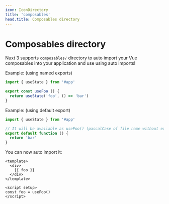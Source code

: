 ```yaml
---
icon: IconDirectory
title: 'composables'
head.title: Composables directory
---
```


# Composables directory

Nuxt 3 supports `composables/` directory to auto import your Vue composables into your application and use using auto imports!


Example: (using named exports)

```js [composables/useFoo.ts]
import { useState } from '#app'

export const useFoo () {
  return useState('foo', () => 'bar')
}
```

Example: (using default export)

```js [composables/use-foo.ts or composables/useFoo.ts]
import { useState } from '#app'

// It will be available as useFoo() (pascalCase of file name without extension)
export default function () {
  return 'bar'
}
```

You can now auto import it:

```vue [app.vue]
<template>
  <div>
    {{ foo }}
  </div>
</template>

<script setup>
const foo = useFoo()
</script>
```

